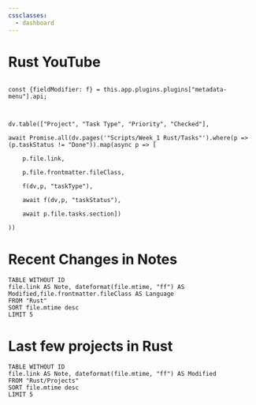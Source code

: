 ```yaml
---
cssclasses:
  - dashboard
---
```

# Rust YouTube

```dataviewjs

const {fieldModifier: f} = this.app.plugins.plugins["metadata-menu"].api;

  

dv.table(["Project", "Task Type", "Priority", "Checked"],

await Promise.all(dv.pages('"Scripts/Week_1 Rust/Tasks"').where(p =>(p.taskStatus != "Done")).map(async p => [

    p.file.link,

	p.file.frontmatter.fileClass,

    f(dv,p, "taskType"),

    await f(dv,p, "taskStatus"),

    await p.file.tasks.section])

))

```


# Recent Changes in Notes
```dataview
TABLE WITHOUT ID
file.link AS Note, dateformat(file.mtime, "ff") AS Modified,file.frontmatter.fileClass AS Language
FROM "Rust"
SORT file.mtime desc
LIMIT 5
```


# Last few projects in Rust
```dataview
TABLE WITHOUT ID
file.link AS Note, dateformat(file.mtime, "ff") AS Modified
FROM "Rust/Projects"
SORT file.mtime desc
LIMIT 5
```



